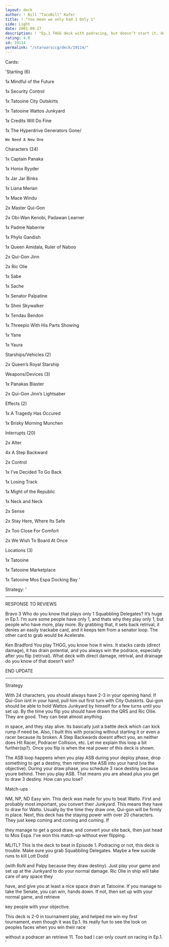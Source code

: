 ```yaml
---
layout: deck
author: ! Bill "TacoBill" Kafer
title: ! "You mean we only had 1 Only 1"
side: Light
date: 2001-09-27
description: ! "Ep.1 THGG deck with podracing, but doesn’t start it. Ooh it’s mean."
rating: 4.0
id: 19114
permalink: "/starwarsccg/deck/19114/"
---
```

Cards: 

'Starting (6)

1x Mindful of the Future

1x Security Control

1x Tatooine City Outskirts

1x Tatooine Wattos Junkyard

1x Credits Will Do Fine

1x The Hyperdrive Generators Gone/

	We Need A New One


Characters (24)

1x Captain Panaka

1x Horox Ryyder

1x Jar Jar Binks

1x Liana Merian

1x Mace Windu

2x Master Qui-Gon

2x Obi-Wan Kenobi, Padawan Learner

1x Padme Naberrie

1x Phylo Gandish

1x Queen Amidala, Ruler of Naboo

2x Qui-Gon Jinn

2x Ric Olie

1x Sabe

1x Sache

1x Senator Palpatine

1x Shmi Skywalker

1x Tendau Bendon

1x Threepio With His Parts Showing

1x Yane

1x Yaura


Starships/Vehicles (2)

2x Queen&#8217;s Royal Starship


Weapons/Devices (3)

1x Panakas Blaster

2x Qui-Gon Jinn&#8217;s Lightsaber


Effects (2)

1x A Tragedy Has Occured

1x Brisky Morning Munchen


Interrupts (20)

2x Alter

4x A Step Backward

2x Control

1x I&#8217;ve Decided To Go Back

1x Losing Track

1x Might of the Republic

1x Neck and Neck

2x Sense

2x Stay Here, Where Its Safe

2x Too Close For Comfort

2x We Wish To Board At Once


Locations (3)

1x Tatooine

1x Tatooine Marketplace

1x Tatooine Mos Espa Docking Bay '

Strategy: '

**********

RESPONSE TO REVIEWS


Bravo 3 Who do you know that plays only 1 Squabbling Delegates? It’s huge in Ep.1. I’m sure some people have only 1, and thats why they play only 1, but people who have more, play more. By grabbing that, it sets back retrival, it denies an easily trackabe card, and it keeps tem from a senator loop. The other card to grab would be Acelerate.


Ken Bradford You play THGG, you know how it wins. It stacks cards (direct damage), it has drain potential, and you always win the podrace, especially after you flip (retrival). What deck with direct damage, retrival, and drainage do you know of that doesn’t win?


END UPDATE

**********


Strategy

With 24 characters, you should always have 2-3 in your opening hand. If Qui-Gon isnt in your hand, pull him out first turn with City Outskirts. Qui-gon should be able to hold Wattos Junkyard by himself for a few turns until you set up. By the time you flip you should have drawn the QRS and Ric Ollie. They are good. They can beat almost anything

in space, and they stay alive. Its basically just a battle deck which can kick rump if need be. Also, I built this with poracing without starting it or even a racer because its broken. A Step Backwards doesnt affect you, an neither does Hit Racer, Podracer Collision, etc. Let me explain this loop a bit further(sp?). Once you flip is when the real power of this deck is shown. 


The ASB loop happens when you play ASB during your deploy phase, drop something to get a destiny, then retrieve the ASB into your hand (via the objective). During your draw phase, you schedule 3 race destiny because youre behind. Then you play ASB. That means you are ahead plus you get to draw 3 destiny. How can you lose?


Match-ups

NM, NP, ND Easy win. This deck was made for you to beat Watto. First and probably most important, you convert their Junkyard. This means they have to draw for Watto. Usually by the time they draw one, Qui-gon will be firmly in place. Next, this deck has the staying power with over 20 characters. They just keep coming and coming and coming. If

they manage to get a good draw, and convert your site back, then just head to Mos Espa. I’ve won this match-up without ever flipping.


MLITL? This is the deck to beat in Episode 1. Podracing or not, this deck is trouble. Make sure you grab Squabbling Delegates. Maybe a few suicide runs to kill Lott Dodd

(with RoN and Palpy because they draw destiny). Just play your game and set up at the Junkyard to do your normal damage. Ric Olie in ship will take care of any space they

have, and give you at least a nice space drain at Tatooine. If you manage to take the Senate, you can win, hands down. If not, then set up with your normal game, and retrieve

key people with your objective. 


This deck is 2-0 in tournament play, and helped me win my first tournament, even though it was Ep.1.  Its really fun to see the look on peoples faces when you win their race

without a podracer an retrieve 11. Too bad I can only count on racing in Ep.1.   '
